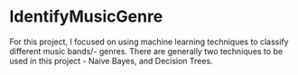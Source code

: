 # IdentifyMusicGenre

For this project, I focused on using machine
learning techniques to classify different music bands/-
genres. There are generally two techniques to be used
in this project - Naive Bayes, and Decision Trees.